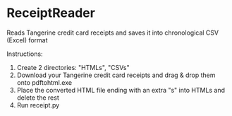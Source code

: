 # ReceiptReader
Reads Tangerine credit card receipts and saves it into chronological CSV (Excel) format

Instructions:
1. Create 2 directories: "HTMLs", "CSVs"
2. Download your Tangerine credit card receipts and drag & drop them onto pdftohtml.exe
3. Place the converted HTML file ending with an extra "s" into HTMLs and delete the rest
4. Run receipt.py
